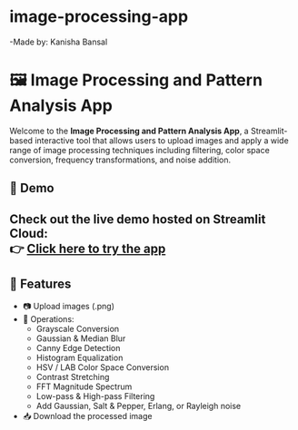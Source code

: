 # image-processing-app
-Made by: Kanisha Bansal

# 🖼️ Image Processing and Pattern Analysis App

Welcome to the **Image Processing and Pattern Analysis App**, a Streamlit-based interactive tool that allows users to upload images and apply a wide range of image processing techniques including filtering, color space conversion, frequency transformations, and noise addition.

## 🚀 Demo

Check out the live demo hosted on **Streamlit Cloud**:  
👉 [Click here to try the app]([https://your-streamlit-app-url](https://image-processing-app-tuycobkigejjdz9xxabtfi.streamlit.app/))
---

## 📂 Features

- 📷 Upload images (.png)
- 🎨 Operations:
  - Grayscale Conversion
  - Gaussian & Median Blur
  - Canny Edge Detection
  - Histogram Equalization
  - HSV / LAB Color Space Conversion
  - Contrast Stretching
  - FFT Magnitude Spectrum
  - Low-pass & High-pass Filtering
  - Add Gaussian, Salt & Pepper, Erlang, or Rayleigh noise
- 📥 Download the processed image

